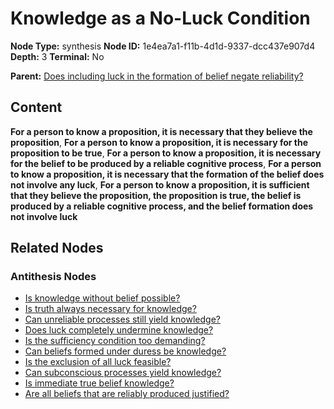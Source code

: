 # Knowledge as a No-Luck Condition

**Node Type:** synthesis
**Node ID:** 1e4ea7a1-f11b-4d1d-9337-dcc437e907d4
**Depth:** 3
**Terminal:** No

**Parent:** [Does including luck in the formation of belief negate reliability?](does-including-luck-in-the-formation-of-belief-negate-reliability-antithesis-a6c50748-6ad5-4889-89e2-2a2ce62c1c06.md)

## Content

**For a person to know a proposition, it is necessary that they believe the proposition**, **For a person to know a proposition, it is necessary for the proposition to be true**, **For a person to know a proposition, it is necessary for the belief to be produced by a reliable cognitive process**, **For a person to know a proposition, it is necessary that the formation of the belief does not involve any luck**, **For a person to know a proposition, it is sufficient that they believe the proposition, the proposition is true, the belief is produced by a reliable cognitive process, and the belief formation does not involve luck**

## Related Nodes

### Antithesis Nodes

- [Is knowledge without belief possible?](is-knowledge-without-belief-possible-antithesis-a113e19e-0b12-420a-9b80-bb4ed5810dd0.md)
- [Is truth always necessary for knowledge?](is-truth-always-necessary-for-knowledge-antithesis-9e42c905-b2a8-4abd-a363-4e25be526e09.md)
- [Can unreliable processes still yield knowledge?](can-unreliable-processes-still-yield-knowledge-antithesis-da6e8c2f-71d9-4d1e-9266-564c82fd4d07.md)
- [Does luck completely undermine knowledge?](does-luck-completely-undermine-knowledge-antithesis-d08962f2-e559-4fea-9f37-fe6fc324092e.md)
- [Is the sufficiency condition too demanding?](is-the-sufficiency-condition-too-demanding-antithesis-285d118a-2730-4998-851e-17d70ca92afa.md)
- [Can beliefs formed under duress be knowledge?](can-beliefs-formed-under-duress-be-knowledge-antithesis-fe972929-e5e4-4829-b660-58e13f0c6ac0.md)
- [Is the exclusion of all luck feasible?](is-the-exclusion-of-all-luck-feasible-antithesis-d19cc616-0e60-4732-8de1-1be655f01130.md)
- [Can subconscious processes yield knowledge?](can-subconscious-processes-yield-knowledge-antithesis-951f4bca-f3ab-4189-8cc9-c6eac666d920.md)
- [Is immediate true belief knowledge?](is-immediate-true-belief-knowledge-antithesis-ff410014-7bb3-41ab-a079-fe324cbf6c35.md)
- [Are all beliefs that are reliably produced justified?](are-all-beliefs-that-are-reliably-produced-justified-antithesis-1657eedd-3c24-4ddc-b024-406920dc1d41.md)
